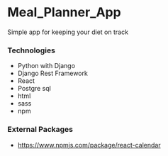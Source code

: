 # Meal_Planner_App

Simple app for keeping your diet on track

### Technologies

* Python with Django
* Django Rest Framework
* React
* Postgre sql
* html
* sass
* npm 

### External Packages

* https://www.npmjs.com/package/react-calendar
